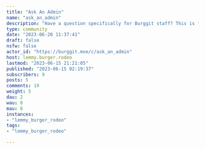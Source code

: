 ```yaml
---
title: "Ask An Admin" 
name: "ask_an_admin"
description: "Have a question specifically for Burggit staff? This is for those.### Rules:- Follow Burggit rules.- Only post questions relating to Burggit and/or its operation. Troll, Joke or similar non-serious questions will not be answered and might be removed."
type: community
date: "2023-06-20 11:37:41"
draft: false
nsfw: false
actor_id: "https://burggit.moe/c/ask_an_admin"
host: lemmy.burger.rodeo
lastmod: "2023-06-15 21:21:05"
published: "2023-06-15 02:19:37"
subscribers: 9
posts: 5
comments: 19
weight: 5
dau: 2
wau: 8
mau: 8
instances:
- "lemmy_burger_rodeo"
tags: 
- "lemmy_burger_rodeo"

---
```

